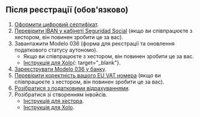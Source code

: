 ## Після реєстрації (обов'язково)

1. [Оформити цифровий сертифікат](#оформлення-цифрового-сертифіката).
2. [Перевірити IBAN у кабінеті Seguridad Social](#ризик-втратити-знижку-seguridad-social) (якщо ви співпрацюєте з
   хестором, він повинен зробити це за вас).
3. Завантажити Modelo 036 (форма для реєстрації та оновлення податкового статусу аутономо).
    - Якщо ви співпрацюєте з хестором, він повинен зробити це за вас.
    - [Інструкція для Xolo](https://www.xolo.io/es-en/faq/xolo-spain/category/get-started/article/i-am-already-registered-as-self-employed-where-can-i-find-my){:
      target="_blank"}.
4. [Зареєструвати Modelo 036 у банку](#реєстрація-modelo-036-у-банку).
5. [Перевірити коректність вашого EU VAT номера](#перевірка-коректності-eu-vat-номера) (якщо ви співпрацюєте з
   хестором, він повинен зробити це за вас).
6. [Розібратися з податковими відрахуваннями](#податкові-відрахування-та-пільги).
7. Розібратися зі створенням інвойсів.
    - [Інструкція для хестора](#створення-інвойсу-хестор).
    - [Інструкція для Xolo](#створення-інвойсу-xolo).
